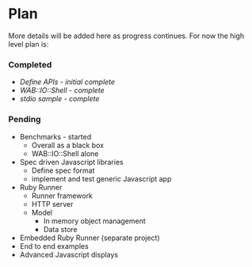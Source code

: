 # Plan

More details will be added here as progress continues. For now the high level plan is:

### Completed

- _Define APIs - initial complete_
- _WAB::IO::Shell - complete_
- _stdio sample - complete_

### Pending

- Benchmarks - started
  - Overall as a black box
  - WAB::IO::Shell alone
- Spec driven Javascript libraries
  - Define spec format
  - implement and test generic Javascript app
- Ruby Runner
  - Runner framework
  - HTTP server
  - Model
    - In memory object management
    - Data store
- Embedded Ruby Runner (separate project)
- End to end examples
- Advanced Javascript displays
